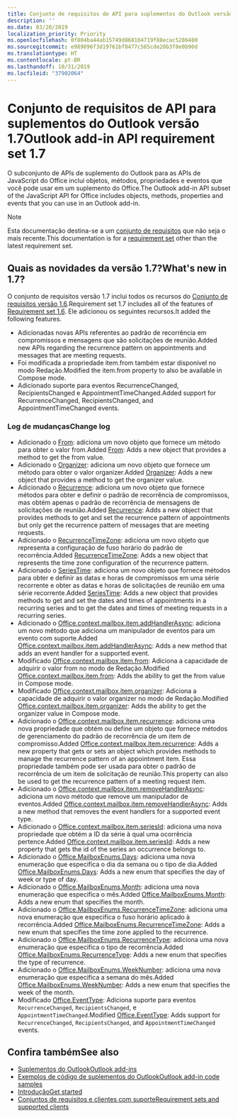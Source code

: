 ```yaml
---
title: Conjunto de requisitos de API para suplementos do Outlook versão 1.7
description: ''
ms.date: 03/20/2019
localization_priority: Priority
ms.openlocfilehash: 0f804ba44ab15749d868104719f88ecac5286480
ms.sourcegitcommit: e989096f3d19761bf8477c585cde20b3f8e0b90d
ms.translationtype: HT
ms.contentlocale: pt-BR
ms.lasthandoff: 10/31/2019
ms.locfileid: "37902064"
---
```

# <a name="outlook-add-in-api-requirement-set-17"></a><span data-ttu-id="d34af-102">Conjunto de requisitos de API para suplementos do Outlook versão 1.7</span><span class="sxs-lookup"><span data-stu-id="d34af-102">Outlook add-in API requirement set 1.7</span></span>

<span data-ttu-id="d34af-103">O subconjunto de APIs de suplemento do Outlook para as APIs de JavaScript do Office inclui objetos, métodos, propriedades e eventos que você pode usar em um suplemento do Office.</span><span class="sxs-lookup"><span data-stu-id="d34af-103">The Outlook add-in API subset of the JavaScript API for Office includes objects, methods, properties and events that you can use in an Outlook add-in.</span></span>

> [!NOTE]
> <span data-ttu-id="d34af-104">Esta documentação destina-se a um [conjunto de requisitos](/office/dev/add-ins/reference/requirement-sets/outlook-api-requirement-sets) que não seja o mais recente.</span><span class="sxs-lookup"><span data-stu-id="d34af-104">This documentation is for a [requirement set](/office/dev/add-ins/reference/requirement-sets/outlook-api-requirement-sets) other than the latest requirement set.</span></span>

## <a name="whats-new-in-17"></a><span data-ttu-id="d34af-105">Quais as novidades da versão 1.7?</span><span class="sxs-lookup"><span data-stu-id="d34af-105">What's new in 1.7?</span></span>

<span data-ttu-id="d34af-106">O conjunto de requisitos versão 1.7 inclui todos os recursos do [Conjunto de requisitos versão 1.6](../requirement-set-1.6/outlook-requirement-set-1.6.md).</span><span class="sxs-lookup"><span data-stu-id="d34af-106">Requirement set 1.7 includes all of the features of [Requirement set 1.6](../requirement-set-1.6/outlook-requirement-set-1.6.md).</span></span> <span data-ttu-id="d34af-107">Ele adicionou os seguintes recursos.</span><span class="sxs-lookup"><span data-stu-id="d34af-107">It added the following features.</span></span>

- <span data-ttu-id="d34af-108">Adicionadas novas APIs referentes ao padrão de recorrência em compromissos e mensagens que são solicitações de reunião.</span><span class="sxs-lookup"><span data-stu-id="d34af-108">Added new APIs regarding the recurrence pattern on appointments and messages that are meeting requests.</span></span>
- <span data-ttu-id="d34af-109">Foi modificada a propriedade item.from também estar disponível no modo Redação.</span><span class="sxs-lookup"><span data-stu-id="d34af-109">Modified the item.from property to also be available in Compose mode.</span></span>
- <span data-ttu-id="d34af-110">Adicionado suporte para eventos RecurrenceChanged, RecipientsChanged e AppointmentTimeChanged.</span><span class="sxs-lookup"><span data-stu-id="d34af-110">Added support for RecurrenceChanged, RecipientsChanged, and AppointmentTimeChanged events.</span></span>

### <a name="change-log"></a><span data-ttu-id="d34af-111">Log de mudanças</span><span class="sxs-lookup"><span data-stu-id="d34af-111">Change log</span></span>

- <span data-ttu-id="d34af-112">Adicionado o [From](/javascript/api/outlook/office.from?view=outlook-js-1.7): adiciona um novo objeto que fornece um método para obter o valor from.</span><span class="sxs-lookup"><span data-stu-id="d34af-112">Added [From](/javascript/api/outlook/office.from?view=outlook-js-1.7): Adds a new object that provides a method to get the from value.</span></span>
- <span data-ttu-id="d34af-113">Adicionado o [Organizer](/javascript/api/outlook/office.organizer?view=outlook-js-1.7): adiciona um novo objeto que fornece um método para obter o valor organizer.</span><span class="sxs-lookup"><span data-stu-id="d34af-113">Added [Organizer](/javascript/api/outlook/office.organizer?view=outlook-js-1.7): Adds a new object that provides a method to get the organizer value.</span></span>
- <span data-ttu-id="d34af-114">Adicionado o [Recurrence](/javascript/api/outlook/office.recurrence?view=outlook-js-1.7): adiciona um novo objeto que fornece métodos para obter e definir o padrão de recorrência de compromissos, mas obtém apenas o padrão de recorrência de mensagens de solicitações de reunião.</span><span class="sxs-lookup"><span data-stu-id="d34af-114">Added [Recurrence](/javascript/api/outlook/office.recurrence?view=outlook-js-1.7): Adds a new object that provides methods to get and set the recurrence pattern of appointments but only get the recurrence pattern of messages that are meeting requests.</span></span>
- <span data-ttu-id="d34af-115">Adicionado o [RecurrenceTimeZone](/javascript/api/outlook/office.recurrencetimezone?view=outlook-js-1.7): adiciona um novo objeto que representa a configuração de fuso horário do padrão de recorrência.</span><span class="sxs-lookup"><span data-stu-id="d34af-115">Added [RecurrenceTimeZone](/javascript/api/outlook/office.recurrencetimezone?view=outlook-js-1.7): Adds a new object that represents the time zone configuration of the recurrence pattern.</span></span>
- <span data-ttu-id="d34af-116">Adicionado o [SeriesTime](/javascript/api/outlook/office.seriestime?view=outlook-js-1.7): adiciona um novo objeto que fornece métodos para obter e definir as datas e horas de compromissos em uma série recorrente e obter as datas e horas de solicitações de reunião em uma série recorrente.</span><span class="sxs-lookup"><span data-stu-id="d34af-116">Added [SeriesTime](/javascript/api/outlook/office.seriestime?view=outlook-js-1.7): Adds a new object that provides methods to get and set the dates and times of appointments in a recurring series and to get the dates and times of meeting requests in a recurring series.</span></span>
- <span data-ttu-id="d34af-117">Adicionado o [Office.context.mailbox.item.addHandlerAsync](office.context.mailbox.item.md#addhandlerasynceventtype-handler-options-callback): adiciona um novo método que adiciona um manipulador de eventos para um evento com suporte.</span><span class="sxs-lookup"><span data-stu-id="d34af-117">Added [Office.context.mailbox.item.addHandlerAsync](office.context.mailbox.item.md#addhandlerasynceventtype-handler-options-callback): Adds a new method that adds an event handler for a supported event.</span></span>
- <span data-ttu-id="d34af-118">Modificado [Office.context.mailbox.item.from](office.context.mailbox.item.md#from-emailaddressdetailsfrom): Adiciona a capacidade de adquirir o valor from no modo de Redação.</span><span class="sxs-lookup"><span data-stu-id="d34af-118">Modified [Office.context.mailbox.item.from](office.context.mailbox.item.md#from-emailaddressdetailsfrom): Adds the ability to get the from value in Compose mode.</span></span>
- <span data-ttu-id="d34af-119">Modificado [Office.context.mailbox.item.organizer](office.context.mailbox.item.md#organizer-emailaddressdetailsorganizer): Adiciona a capacidade de adquirir o valor organizer no modo de Redação.</span><span class="sxs-lookup"><span data-stu-id="d34af-119">Modified [Office.context.mailbox.item.organizer](office.context.mailbox.item.md#organizer-emailaddressdetailsorganizer): Adds the ability to get the organizer value in Compose mode.</span></span>
- <span data-ttu-id="d34af-120">Adicionado o [Office.context.mailbox.item.recurrence](office.context.mailbox.item.md#nullable-recurrence-recurrence): adiciona uma nova propriedade que obtém ou define um objeto que fornece métodos de gerenciamento do padrão de recorrência de um item de compromisso.</span><span class="sxs-lookup"><span data-stu-id="d34af-120">Added [Office.context.mailbox.item.recurrence](office.context.mailbox.item.md#nullable-recurrence-recurrence): Adds a new property that gets or sets an object which provides methods to manage the recurrence pattern of an appointment item.</span></span> <span data-ttu-id="d34af-121">Essa propriedade também pode ser usada para obter o padrão de recorrência de um item de solicitação de reunião.</span><span class="sxs-lookup"><span data-stu-id="d34af-121">This property can also be used to get the recurrence pattern of a meeting request item.</span></span>
- <span data-ttu-id="d34af-122">Adicionado o [Office.context.mailbox.item.removeHandlerAsync](office.context.mailbox.item.md#removehandlerasynceventtype-options-callback): adiciona um novo método que remove um manipulador de eventos.</span><span class="sxs-lookup"><span data-stu-id="d34af-122">Added [Office.context.mailbox.item.removeHandlerAsync](office.context.mailbox.item.md#removehandlerasynceventtype-options-callback): Adds a new method that removes the event handlers for a supported event type.</span></span>
- <span data-ttu-id="d34af-123">Adicionado o [Office.context.mailbox.item.seriesId](office.context.mailbox.item.md#nullable-seriesid-string): adiciona uma nova propriedade que obtém a ID da série à qual uma ocorrência pertence.</span><span class="sxs-lookup"><span data-stu-id="d34af-123">Added [Office.context.mailbox.item.seriesId](office.context.mailbox.item.md#nullable-seriesid-string): Adds a new property that gets the id of the series an occurrence belongs to.</span></span>
- <span data-ttu-id="d34af-124">Adicionado o [Office.MailboxEnums.Days](/javascript/api/outlook/office.mailboxenums.days?view=outlook-js-1.7): adiciona uma nova enumeração que especifica o dia da semana ou o tipo de dia.</span><span class="sxs-lookup"><span data-stu-id="d34af-124">Added [Office.MailboxEnums.Days](/javascript/api/outlook/office.mailboxenums.days?view=outlook-js-1.7): Adds a new enum that specifies the day of week or type of day.</span></span>
- <span data-ttu-id="d34af-125">Adicionado o [Office.MailboxEnums.Month](/javascript/api/outlook/office.mailboxenums.month?view=outlook-js-1.7): adiciona uma nova enumeração que especifica o mês.</span><span class="sxs-lookup"><span data-stu-id="d34af-125">Added [Office.MailboxEnums.Month](/javascript/api/outlook/office.mailboxenums.month?view=outlook-js-1.7): Adds a new enum that specifies the month.</span></span>
- <span data-ttu-id="d34af-126">Adicionado o [Office.MailboxEnums.RecurrenceTimeZone](/javascript/api/outlook/office.mailboxenums.recurrencetimezone?view=outlook-js-1.7): adiciona uma nova enumeração que especifica o fuso horário aplicado à recorrência.</span><span class="sxs-lookup"><span data-stu-id="d34af-126">Added [Office.MailboxEnums.RecurrenceTimeZone](/javascript/api/outlook/office.mailboxenums.recurrencetimezone?view=outlook-js-1.7): Adds a new enum that specifies the time zone applied to the recurrence.</span></span>
- <span data-ttu-id="d34af-127">Adicionado o [Office.MailboxEnums.RecurrenceType](/javascript/api/outlook/office.mailboxenums.recurrencetype?view=outlook-js-1.7): adiciona uma nova enumeração que especifica o tipo de recorrência.</span><span class="sxs-lookup"><span data-stu-id="d34af-127">Added [Office.MailboxEnums.RecurrenceType](/javascript/api/outlook/office.mailboxenums.recurrencetype?view=outlook-js-1.7): Adds a new enum that specifies the type of recurrence.</span></span>
- <span data-ttu-id="d34af-128">Adicionado o [Office.MailboxEnums.WeekNumber](/javascript/api/outlook/office.mailboxenums.weeknumber?view=outlook-js-1.7): adiciona uma nova enumeração que especifica a semana do mês.</span><span class="sxs-lookup"><span data-stu-id="d34af-128">Added [Office.MailboxEnums.WeekNumber](/javascript/api/outlook/office.mailboxenums.weeknumber?view=outlook-js-1.7): Adds a new enum that specifies the week of the month.</span></span>
- <span data-ttu-id="d34af-129">Modificado [Office.EventType](/javascript/api/office/office.eventtype): Adiciona suporte para eventos `RecurrenceChanged`, `RecipientsChanged`, e `AppointmentTimeChanged`.</span><span class="sxs-lookup"><span data-stu-id="d34af-129">Modified [Office.EventType](/javascript/api/office/office.eventtype): Adds support for `RecurrenceChanged`, `RecipientsChanged`, and `AppointmentTimeChanged` events.</span></span>

## <a name="see-also"></a><span data-ttu-id="d34af-130">Confira também</span><span class="sxs-lookup"><span data-stu-id="d34af-130">See also</span></span>

- [<span data-ttu-id="d34af-131">Suplementos do Outlook</span><span class="sxs-lookup"><span data-stu-id="d34af-131">Outlook add-ins</span></span>](/outlook/add-ins/)
- [<span data-ttu-id="d34af-132">Exemplos de código de suplementos do Outlook</span><span class="sxs-lookup"><span data-stu-id="d34af-132">Outlook add-in code samples</span></span>](https://developer.microsoft.com/outlook/gallery/?filterBy=Outlook,Samples,Add-ins)
- [<span data-ttu-id="d34af-133">Introdução</span><span class="sxs-lookup"><span data-stu-id="d34af-133">Get started</span></span>](/outlook/add-ins/quick-start)
- [<span data-ttu-id="d34af-134">Conjuntos de requisitos e clientes com suporte</span><span class="sxs-lookup"><span data-stu-id="d34af-134">Requirement sets and supported clients</span></span>](../../requirement-sets/outlook-api-requirement-sets.md)
